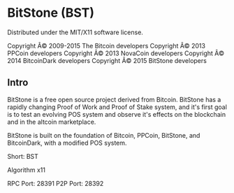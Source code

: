 BitStone (BST)
===================
Distributed under the MIT/X11 software license.

Copyright Â© 2009-2015 The Bitcoin developers
Copyright Â© 2013 PPCoin developers
Copyright Â© 2013 NovaCoin developers
Copyright Â© 2014 BitcoinDark developers
Copyright Â© 2015 BitStone developers

Intro
-----
BitStone is a free open source project derived from Bitcoin. BitStone has a rapidly changing Proof of Work and Proof of Stake system, and it's first goal is to test an evolving POS system and observe it's effects on the blockchain and in the altcoin marketplace.

BitStone is built on the foundation of Bitcoin, PPCoin, BitStone, and BitcoinDark, with a modified POS system.

Short: BST

Algorithm x11


RPC Port: 28391
P2P Port: 28392 


